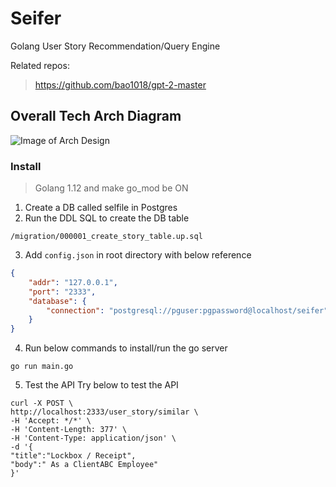 # Seifer 

Golang User Story Recommendation/Query Engine

Related repos:
> https://github.com/bao1018/gpt-2-master

## Overall Tech Arch Diagram

![Image of Arch Design](https://i.imgur.com/I1Y3GiG.png)

### Install
> Golang 1.12 and make go_mod be ON

1. Create a DB called selfile in Postgres
2. Run the DDL SQL to create the DB table
```
/migration/000001_create_story_table.up.sql
```
3. Add `config.json` in root directory with below reference
```json
{
    "addr": "127.0.0.1",
    "port": "2333",
    "database": {
        "connection": "postgresql://pguser:pgpassword@localhost/seifer"
    }
}
```
4. Run below commands to install/run the go server
```shell
go run main.go
```

5. Test the API
Try below to test the API
```
curl -X POST \
http://localhost:2333/user_story/similar \
-H 'Accept: */*' \
-H 'Content-Length: 377' \
-H 'Content-Type: application/json' \
-d '{
"title":"Lockbox / Receipt",
"body":" As a ClientABC Employee"
}'
```



